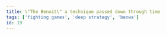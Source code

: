 ```yaml
---
title: \"The Benoit\" a technique passed down through time
tags: ['fighting games', 'deep strategy', 'benwa']
id: 19
---
```

    